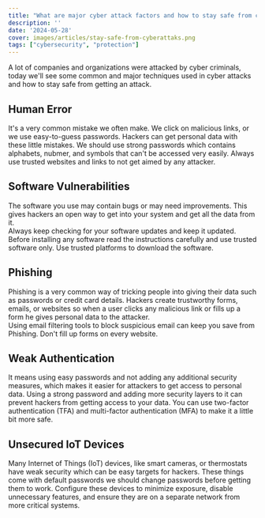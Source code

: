 ```yaml
---
title: "What are major cyber attack factors and how to stay safe from cyber-attacks?"
description: ''
date: '2024-05-28'
cover: images/articles/stay-safe-from-cyberattaks.png
tags: ["cybersecurity", "protection"]
---
```


A lot of companies and organizations were attacked by cyber criminals, today we'll see some common and major techniques used in cyber attacks and how to stay safe from getting an attack.

## Human Error
It's a very common mistake we often make. We click on malicious links, or we use easy-to-guess passwords. Hackers can get personal data with these little mistakes.
We should use strong passwords which contains alphabets, nubmer, and symbols that can't be accessed very easily. Always use trusted websites and links to not get aimed by any attacker. 

## Software Vulnerabilities
The software you use may contain bugs or may need improvements. This gives hackers an open way to get into your system and get all the data from it.      
Always keep checking for your software updates and keep it updated. Before installing any software read the instructions carefully and use trusted software only. Use trusted platforms to download the software. 

## Phishing
Phishing is a very common way of tricking people into giving their data such as passwords or credit card details. Hackers create trustworthy forms, emails, or websites so when a user clicks any malicious link or fills up a form he gives personal data to the attacker.  
Using email filtering tools to block suspicious email can keep you save from Phishing. Don't fill up forms on every website. 

## Weak Authentication
It means using easy passwords and not adding any additional security measures, which makes it easier for attackers to get access to personal data. 
Using a strong password and adding more security layers to it can prevent hackers from getting access to your data. You can use two-factor authentication (TFA) and multi-factor authentication (MFA) to make it a little bit more safe.

## Unsecured IoT Devices
Many Internet of Things (IoT) devices, like smart cameras, or thermostats have weak security which can be easy targets for hackers. 
These things come with default passwords we should change passwords before getting them to work. Configure these devices to minimize exposure, disable unnecessary features, and ensure they are on a separate network from more critical systems.